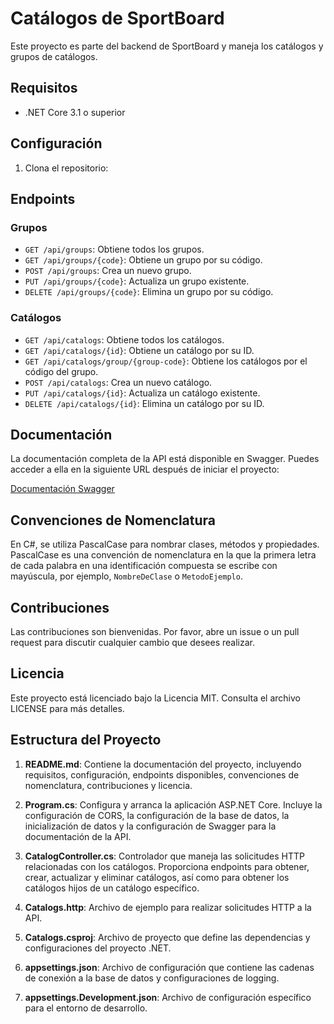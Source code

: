 # Catálogos de SportBoard

Este proyecto es parte del backend de SportBoard y maneja los catálogos y grupos de catálogos.

## Requisitos

- .NET Core 3.1 o superior

## Configuración

1. Clona el repositorio:

## Endpoints

### Grupos

*  `GET /api/groups`: Obtiene todos los grupos.
*  `GET /api/groups/{code}`: Obtiene un grupo por su código.
*  `POST /api/groups`: Crea un nuevo grupo.
*  `PUT /api/groups/{code}`: Actualiza un grupo existente.
*  `DELETE /api/groups/{code}`: Elimina un grupo por su código.

### Catálogos

*  `GET /api/catalogs`: Obtiene todos los catálogos.
*  `GET /api/catalogs/{id}`: Obtiene un catálogo por su ID.
*  `GET /api/catalogs/group/{group-code}`: Obtiene los catálogos por el código del grupo.
*  `POST /api/catalogs`: Crea un nuevo catálogo.
*  `PUT /api/catalogs/{id}`: Actualiza un catálogo existente.
*  `DELETE /api/catalogs/{id}`: Elimina un catálogo por su ID.

## Documentación

La documentación completa de la API está disponible en Swagger. Puedes acceder a ella en la siguiente URL después de iniciar el proyecto:

[Documentación Swagger](http://localhost:5000/swagger)

## Convenciones de Nomenclatura

En C#, se utiliza PascalCase para nombrar clases, métodos y propiedades. PascalCase es una convención de nomenclatura en la que la primera letra de cada palabra en una identificación compuesta se escribe con mayúscula, por ejemplo, `NombreDeClase` o `MetodoEjemplo`.

## Contribuciones
Las contribuciones son bienvenidas. Por favor, abre un issue o un pull request para discutir cualquier cambio que desees realizar.

## Licencia
Este proyecto está licenciado bajo la Licencia MIT. Consulta el archivo LICENSE para más detalles.

## Estructura del Proyecto

1. **README.md**: Contiene la documentación del proyecto, incluyendo requisitos, configuración, endpoints disponibles, convenciones de nomenclatura, contribuciones y licencia.

2. **Program.cs**: Configura y arranca la aplicación ASP.NET Core. Incluye la configuración de CORS, la configuración de la base de datos, la inicialización de datos y la configuración de Swagger para la documentación de la API.

3. **CatalogController.cs**: Controlador que maneja las solicitudes HTTP relacionadas con los catálogos. Proporciona endpoints para obtener, crear, actualizar y eliminar catálogos, así como para obtener los catálogos hijos de un catálogo específico.

4. **Catalogs.http**: Archivo de ejemplo para realizar solicitudes HTTP a la API.

5. **Catalogs.csproj**: Archivo de proyecto que define las dependencias y configuraciones del proyecto .NET.

6. **appsettings.json**: Archivo de configuración que contiene las cadenas de conexión a la base de datos y configuraciones de logging.

7. **appsettings.Development.json**: Archivo de configuración específico para el entorno de desarrollo.